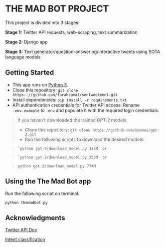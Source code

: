 # THE MAD BOT PROJECT
This project is divided into 3 stages:

**Stage 1:**
Twitter API requests, web-scraping, text summarization

**Stage 2:**
Django app

**Stage 3:**
Text generator/question-answering/interactive tweets using SOTA language models


## Getting Started
* This app runs on [Python 3](https://www.python.org/downloads/).
* Clone this repository: `git clone https:://github.com/farahsamat/sentweetment.git`
* Install dependencies: `pip install -r requirements.txt`
* API authentication credentials for Twitter API access: Rename `.env.example` to `.env` and populate it with the required login credentials.
> If you haven't downloaded the trained GPT-2 models:
> * Clone this repository: `git clone https://github.com/openai/gpt-2.git`
> * Run the following scripts to download the desired models:

>     `python gpt-2/download_model.py 124M` or 
    
>     `python gpt-2/download_model.py 355M` or 
    
>   `python gpt-2/download_model.py 774M`

## Using the The Mad Bot app
Run the following script on terminal.

`python themadbot.py`

## Acknowledgments

[Twitter API Doc](https://developer.twitter.com/en/docs/api-reference-index)

[Intent classification](https://towardsdatascience.com/a-brief-introduction-to-intent-classification-96fda6b1f557)